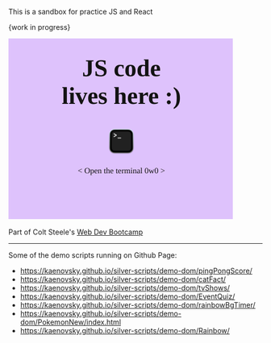 This is a sandbox for practice JS and React

{work in progress}

![](./snapshot.png)

Part of Colt Steele's [Web Dev Bootcamp](https://www.udemy.com/course/the-web-developer-bootcamp)

---

Some of the demo scripts running on Github Page:

- https://kaenovsky.github.io/silver-scripts/demo-dom/pingPongScore/
- https://kaenovsky.github.io/silver-scripts/demo-dom/catFact/
- https://kaenovsky.github.io/silver-scripts/demo-dom/tvShows/
- https://kaenovsky.github.io/silver-scripts/demo-dom/EventQuiz/
- https://kaenovsky.github.io/silver-scripts/demo-dom/rainbowBgTimer/
- https://kaenovsky.github.io/silver-scripts/demo-dom/PokemonNew/index.html
- https://kaenovsky.github.io/silver-scripts/demo-dom/Rainbow/